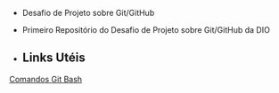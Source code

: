 * Desafio de Projeto  sobre Git/GitHub
* Primeiro Repositório do Desafio de Projeto  sobre  Git/GitHub da DIO

* ## Links Utéis

[Comandos Git Bash](https://medium.com/@andradegabriela20/o-que-%C3%A9-git-git-bash-e-comandos-b%C3%A1sicos-94a53de6d376)
